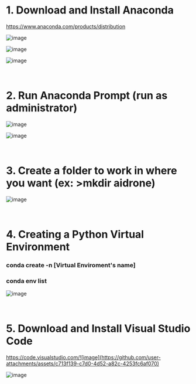 # 1. Download and Install Anaconda

https://www.anaconda.com/products/distribution

![image](https://github.com/user-attachments/assets/1f34c3a2-be47-4a2d-87d7-508d936d06bf)

![image](https://github.com/user-attachments/assets/c046ecb1-1c11-483d-8e07-d9c9cafb4643)

![image](https://github.com/user-attachments/assets/b520b093-0aee-48df-bba6-d0c7bd87d7ff)

<br/>

# 2. Run Anaconda Prompt (run as administrator)

![image](https://github.com/user-attachments/assets/14d49a13-196b-4827-b462-c98233705e32)

![image](https://github.com/user-attachments/assets/39b62d1c-5c11-4e40-b154-88de665a6370)

<br/>

# 3. Create a folder to work in where you want (ex: >mkdir aidrone)

![image](https://github.com/user-attachments/assets/7fe75df1-8c30-4562-bf7d-ffecd3344831)

<br/>

# 4. Creating a Python Virtual Environment

###  conda   create    -n     [Virtual Enviroment's name] 
###  conda   env    list

![image](https://github.com/user-attachments/assets/fad2be92-ff1a-4af1-a8ff-6853de5ff42c)

<br/>

# 5. Download and Install Visual Studio Code

https://code.visualstudio.com/![image](https://github.com/user-attachments/assets/c713f139-c7d0-4d52-a82c-4253fc6af070)

![image](https://github.com/user-attachments/assets/4b0160b6-1b79-491c-9deb-ce26c3da0a57)

